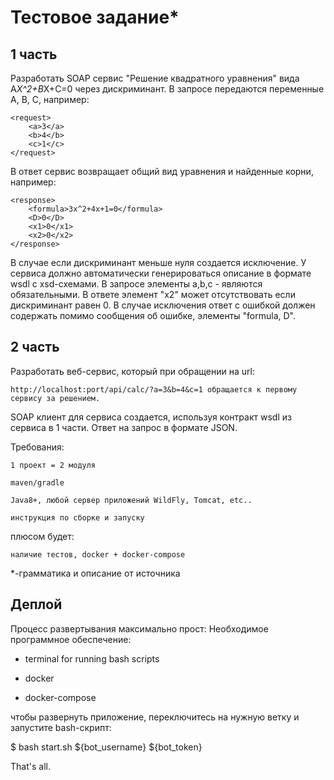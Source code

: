 # Тестовое задание*

## 1 часть

Разработать SOAP сервис "Решение квадратного уравнения" вида A*X^2+B*X+C=0  через дискриминант.
В запросе передаются переменные A, B, C, например:

	<request>
		<a>3</a>
		<b>4</b>
		<c>1</c>
	</request>

В ответ сервис возвращает общий вид уравнения и найденные корни, например:

	<response>
		<formula>3x^2+4x+1=0</formula>
		<D>0</D>
		<x1>0</x1>
		<x2>0</x2>
	</response>

В случае если дискриминант меньше нуля создается исключение.
У сервиса должно автоматически генерироваться описание в формате wsdl с xsd-схемами.
В запросе элементы a,b,c - являются обязательными.
В ответе элемент "x2" может отсутствовать если дискриминант равен 0.
В случае исключения ответ с ошибкой должен содержать помимо сообщения об ошибке, элементы "formula, D".

## 2 часть

Разработать веб-сервис, который при обращении на url:

	http://localhost:port/api/calc/?a=3&b=4&c=1 обращается к первому сервису за решением.

SOAP клиент для сервиса создается, используя контракт wsdl из сервиса в 1 части.
Ответ на запрос в формате JSON.

Требования:

	1 проект = 2 модуля

	maven/gradle

	Java8+, любой сервер приложений WildFly, Tomcat, etc..

	инструкция по сборке и запуску

плюсом будет:

	наличие тестов, docker + docker-compose

*-грамматика и описание от источника


## Деплой

Процесс развертывания максимально прост: Необходимое программное обеспечение:

- terminal for running bash scripts

- docker

- docker-compose

чтобы развернуть приложение, переключитесь на нужную ветку и запустите bash-скрипт:

$ bash start.sh ${bot_username} ${bot_token}

That's all.